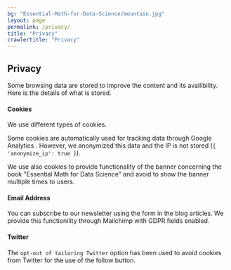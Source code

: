 ```yaml
---
bg: "Essential-Math-for-Data-Science/mountain.jpg"
layout: page
permalink: /privacy/
title: "Privacy"
crawlertitle: "Privacy"
---
```


## Privacy

Some browsing data are stored to improve the content and its availibility. Here is the details of what is stored.

#### Cookies

We use different types of cookies.

Some cookies are automatically used for tracking data through Google Analytics . However, we anonymized this data and the IP is not stored (`{ 'anonymize_ip': true }`).

We use also cookies to provide functionality of the banner concerning the book "Essential Math for Data Science" and avoid to show the banner multiple times to users.


#### Email Address

You can subscribe to our newsletter using the form in the blog articles. We provide this functionility through Mailchimp with GDPR fields enabled.

#### Twitter

The `opt-out of tailoring Twitter` option has been used to avoid cookies from Twitter for the use of the follow button.
